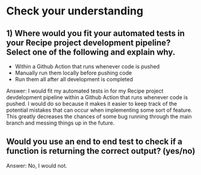 # Check your understanding

## 1) Where would you fit your automated tests in your Recipe project development pipeline? Select one of the following and explain why.

- Within a Github Action that runs whenever code is pushed
- Manually run them locally before pushing code
- Run them all after all development is completed

Answer: I would fit my automated tests in for my Recipe project devdelopment pipeline within a Github Action that runs whenever code is pushed. I would do so because it makes it easier to keep track of the potential mistakes that can occur when implementing some sort of feature. This greatly decreases the chances of some bug running through the main branch and messing things up in the future.

## Would you use an end to end test to check if a function is returning the correct output? (yes/no)

Answer: No, I would not.






